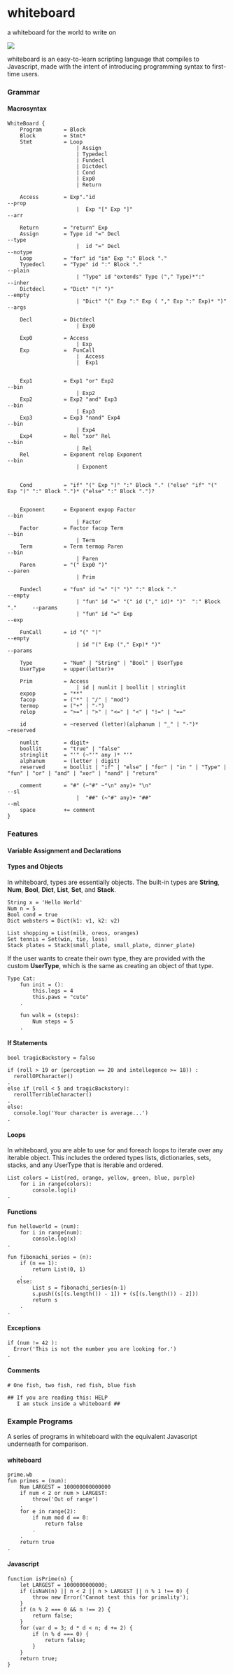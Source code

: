 # whiteboard
a whiteboard for the world to write on

![](https://raw.githubusercontent.com/sashadmitrieva96/whiteboard/master/Logo%20Ideas/wb_logo.png)

whiteboard is an easy-to-learn scripting language that compiles to Javascript, made with the intent of introducing programming syntax to first-time users.

### Grammar
#### Macrosyntax

```
WhiteBoard {
    Program       = Block
    Block         = Stmt*
    Stmt          = Loop
                      | Assign
                      | Typedecl
                      | Fundecl
                      | Dictdecl
                      | Cond
                      | Exp0
                      | Return

    Access        = Exp"."id                                                 --prop
                      |  Exp "[" Exp "]"                                     --arr

    Return        = "return" Exp
    Assign        = Type id "=" Decl                                         --type
                      |  id "=" Decl                                         --notype
    Loop          = "for" id "in" Exp ":" Block "."
    Typedecl      = "Type" id ":" Block "."                                  --plain
                      | "Type" id "extends" Type ("," Type)*":"              --inher
    Dictdecl      = "Dict" "(" ")"                                           --empty
                      | "Dict" "(" Exp ":" Exp ( "," Exp ":" Exp)* ")"       --args

    Decl          = Dictdecl
                      | Exp0

    Exp0          = Access
                      | Exp
    Exp           =  FunCall
                      |  Access
                      |  Exp1


    Exp1          = Exp1 "or" Exp2                                           --bin
                      | Exp2
    Exp2          = Exp2 "and" Exp3                                          --bin
                      | Exp3
    Exp3          = Exp3 "nand" Exp4                                         --bin
                      | Exp4
    Exp4          = Rel "xor" Rel                                            --bin
                      | Rel
    Rel           = Exponent relop Exponent                                  --bin
                      | Exponent


    Cond          = "if" "(" Exp ")" ":" Block "." ("else" "if" "(" Exp ")" ":" Block ".")* ("else" ":" Block ".")?


    Exponent      = Exponent expop Factor                                    --bin
                      | Factor
    Factor        = Factor facop Term                                        --bin
                      | Term
    Term          = Term termop Paren                                        --bin
                      | Paren
    Paren         = "(" Exp0 ")"                                             --paren
                      | Prim

    Fundecl       = "fun" id "=" "(" ")" ":" Block "."                       --empty
                      | "fun" id "=" "(" id ("," id)* ")"  ":" Block "."     --params
                      | "fun" id "=" Exp                                     --exp

    FunCall       = id "(" ")"                                               --empty
                      | id "(" Exp ("," Exp)* ")"                            --params

    Type          = "Num" | "String" | "Bool" | UserType
    UserType      = upper(letter)+

    Prim          = Access
                      | id | numlit | boollit | stringlit
    expop         = "**"
    facop         = ("*" | "/" | "mod")
    termop        = ("+" | "-")
    relop         = ">=" | ">" | "<=" | "<" | "!=" | "=="

    id            = ~reserved (letter)(alphanum | "_" | "-")* ~reserved

    numlit        = digit+
    boollit       = "true" | "false"
    stringlit     = "'" (~"'" any )* "'"
    alphanum      = (letter | digit)
    reserved      = boollit | "if" | "else" | "for" | "in " | "Type" | "fun" | "or" | "and" | "xor" | "nand" | "return"

    comment       = "#" (~"#" ~"\n" any)+ "\n"                               --sl
                      |  "##" (~"#" any)+ "##"                               --ml
    space         += comment
}
```

### Features

#### Variable Assignment and Declarations


#### Types and Objects

In whiteboard, types are essentially objects. The built-in types are **String**, **Num**, **Bool**, **Dict**, **List**, **Set**, and **Stack**.

```
String x = 'Hello World'
Num n = 5
Bool cond = true
Dict websters = Dict(k1: v1, k2: v2)

List shopping = List(milk, oreos, oranges)
Set tennis = Set(win, tie, loss)
Stack plates = Stack(small_plate, small_plate, dinner_plate)
```

If the user wants to create their own type, they are provided with the custom **UserType**, which is the same as creating an object of that type.

```
Type Cat:
    fun init = ():
        this.legs = 4
        this.paws = "cute"
    .

    fun walk = (steps):
        Num steps = 5
    .
```

#### If Statements

```
bool tragicBackstory = false

if (roll > 19 or (perception == 20 and intellegence >= 18)) :
  rerollOPCharacter()
.
else if (roll < 5 and tragicBackstory):
  rerollTerribleCharacter()
.
else:
  console.log('Your character is average...')
.
```

#### Loops
In whiteboard, you are able to use for and foreach loops to iterate over any iterable object. This includes the ordered types lists, dictionaries, sets, stacks, and any UserType that is iterable and ordered.  

```
List colors = List(red, orange, yellow, green, blue, purple)
    for i in range(colors):
        console.log(i)
.
```

#### Functions

```
fun helloworld = (num):
    for i in range(num):
        console.log(x)
.
```

```
fun fibonachi_series = (n):
    if (n == 1):
        return List(0, 1)
    .
   else:
        List s = fibonachi_series(n-1)
        s.push((s[(s.length()) - 1]) + (s[(s.length()) - 2]))
        return s
    .
.
```

#### Exceptions

```
if (num != 42 ):
  Error('This is not the number you are looking for.')
.
```

#### Comments

```
# One fish, two fish, red fish, blue fish
```

```
## If you are reading this: HELP
   I am stuck inside a whiteboard ##
```


### Example Programs

A series of programs in whiteboard with the equivalent Javascript underneath for comparison.

#### whiteboard
```
prime.wb
fun primes = (num):
    Num LARGEST = 100000000000000
    if num < 2 or num > LARGEST:
        throw('Out of range')
    .
    for e in range(2):
        if num mod d == 0:
            return false
        .
    .
    return true
.
```
#### Javascript

```
function isPrime(n) {
    let LARGEST = 1000000000000;
    if (isNaN(n) || n < 2 || n > LARGEST || n % 1 !== 0) {
        throw new Error('Cannot test this for primality');
    }
    if (n % 2 === 0 && n !== 2) {
        return false;
    }
    for (var d = 3; d * d < n; d += 2) {
        if (n % d === 0) {
            return false;
        }
    }
    return true;
}
```
